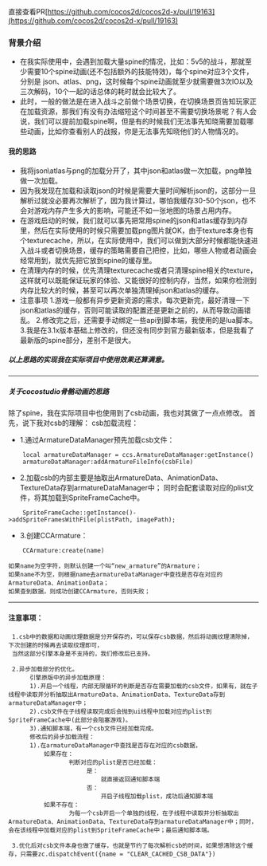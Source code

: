 直接查看PR[https://github.com/cocos2d/cocos2d-x/pull/19163](https://github.com/cocos2d/cocos2d-x/pull/19163)
### 背景介绍
- 在我实际使用中，会遇到加载大量spine的情况，比如：5v5的战斗，那就至少需要10个spine动画(还不包括额外的技能特效)，每个spine对应3个文件，分别是 json、atlas、png，这时候每个spine动画就至少就需要做3次IO以及三次解码，10个一起的话总体的耗时就会比较大了。
- 此时，一般的做法是在进入战斗之前做个场景切换，在切换场景页告知玩家正在加载资源，那我们有没有办法缩短这个时间甚至不需要切换场景呢？有人会说，我们可以提前加载spine啊，但是有的时候我们无法事先知晓需要加载哪些动画，比如你查看别人的战报，你是无法事先知晓他们的人物情况的。
#### 我的思路
- 我将json\atlas与png的加载分开了，其中json和atlas做一次加载，png单独做一次加载。
- 因为我发现在加载和读取json的时候是需要大量时间解析json的，这部分一旦解析过就没必要再次解析了，因为我计算过，哪怕我缓存30-50个json，也不会对游戏内存产生多大的影响，可能还不如一张地图的场景占用内存。
- 在游戏启动的时候，我们就可以事先把常用spine的json和atlas缓存到内存里，然后在实际使用的时候只需要加载png图片就OK，由于texture本身也有个texturecache，所以，在实际使用中，我们可以做到大部分时候都能快速进入战斗或者切换场景，缓存的策略需要自己把控，比如，哪些人物或者动画会经常用到，就优先把它放到spine的缓存里。
- 在清理内存的时候，优先清理texturecache或者只清理spine相关的texture，这样就可以既能保证玩家的体验、又能很好的控制内存，当然，如果你检测到内存比较大的时候，甚至可以再次单独清理掉json和atlas的缓存。
- 注意事项
1.游戏一般都有异步更新资源的需求，每次更新完，最好清理一下json和atlas的缓存，否则可能读取的配置还是更新之前的，从而导致动画错乱。
2.修改完之后，还需要手动绑定一些api到脚本端，我使用的是lua脚本。
3.我是在3.1x版本基础上修改的，但还没有同步到官方最新版本，但是我看了最新版的spine部分，差别不是很大。
##### 以上思路的实现我在实际项目中使用效果还算满意。
---
##### 关于cocostudio骨骼动画的思路
 除了spine，我在实际项目中也使用到了csb动画，我也对其做了一点点修改。
 首先，说下我对csb的理解：
 csb加载流程：
- 1.通过ArmatureDataManager预先加载csb文件：
```
	local armatureDataManager = ccs.ArmatureDataManager:getInstance()
	armatureDataManager:addArmatureFileInfo(csbFile)
```
- 2.加载csb的内部主要是抽取出ArmatureData、AnimationData、TextureData存到armatureDataManager中；
同时会配套读取对应的plist文件，将其加载到SpriteFrameCache中。
```
	SpriteFrameCache::getInstance()->addSpriteFramesWithFile(plistPath, imagePath);
```
- 3.创建CCArmature：
```
	CCArmature:create(name)
```
	如果name为空字符，则默认创建一个叫“new_armature”的Armature；
	如果name不为空，则根据name去armatureDataManager中查找是否存在对应的ArmatureData、AnimationData；
	如果查到数据，则成功创建CCArmature，否则失败；
---
#### 注意事项：
```
 1.csb中的数据和动画纹理数据是分开保存的，可以保存csb数据，然后将动画纹理清除掉，下次创建的时候再去读取纹理即可，
 当然这部分引擎本身是不支持的，我们修改后已支持。
 
 2.异步加载部分的优化。
      引擎原版中的异步加载原理：
	  1).开启一个线程，内部无限循环的判断是否存在需要加载的csb文件，如果有，就在子线程中读取并分析抽取出ArmatureData、AnimationData、TextureData存到armatureDataManager中；
	  2).csb文件在子线程读取完成后会抛到ui线程中加载对应的plist到SpriteFrameCache中(此部分会阻塞游戏)。
	  3).通知脚本端，有一个csb文件已经加载完成。
      修改后的异步加载流程：
	  1).在armatureDataManager中查找是否存在对应的csb数据，
	      如果存在：
	             判断对应的plist是否已经加载：
	                  是：
	                      就直接返回通知脚本端
	                  否：
	                      开启子线程加载plist，成功后通知脚本端
	      如果不存在：
	             为每一个csb开启一个单独的线程，在子线程中读取并分析抽取出ArmatureData、AnimationData、TextureData存到armatureDataManager中；同时，会在该线程中加载对应的plist到SpriteFrameCache中；最后通知脚本端。
		     
 3.优化后对csb文件本身也做了缓存，也就是节约了每次解析csb的时间，如果想清除这个缓存，只需要zc.dispatchEvent({name = "CLEAR_CACHED_CSB_DATA"})
```
